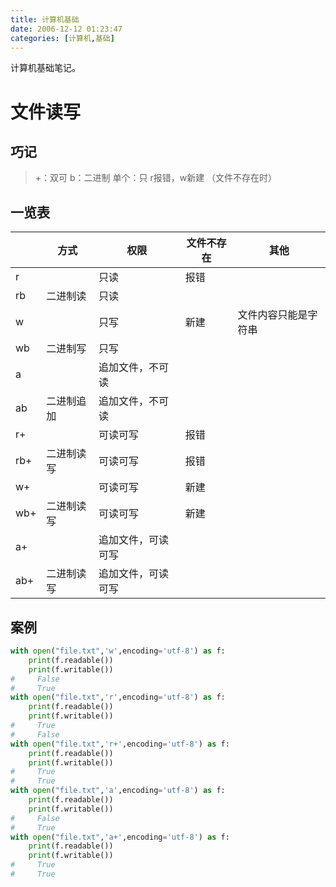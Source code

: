 ```yaml
---
title: 计算机基础
date: 2006-12-12 01:23:47
categories: [计算机,基础]
---
```

计算机基础笔记。
<!-- more -->
# 文件读写
## 巧记

> +：双可
> b：二进制
> 单个：只
> r报错，w新建 （文件不存在时）

## 一览表

|      | 方式       | 权限               | 文件不存在 | 其他                 |
| ---- | ---------- | ------------------ | ---------- | -------------------- |
| r    |            | 只读               | 报错       |                      |
| rb   | 二进制读   | 只读               |            |                      |
| w    |            | 只写               | 新建       | 文件内容只能是字符串 |
| wb   | 二进制写   | 只写               |            |                      |
| a    |            | 追加文件，不可读   |            |                      |
| ab   | 二进制追加 | 追加文件，不可读   |            |                      |
| r+   |            | 可读可写           | 报错       |                      |
| rb+  | 二进制读写 | 可读可写           | 报错       |                      |
| w+   |            | 可读可写           | 新建       |                      |
| wb+  | 二进制读写 | 可读可写           | 新建       |                      |
| a+   |            | 追加文件，可读可写 |            |                      |
| ab+  | 二进制读写 | 追加文件，可读可写 |            |                      |

## 案例

```python
with open("file.txt",'w',encoding='utf-8') as f:
    print(f.readable())
    print(f.writable())
#     False
#     True
with open("file.txt",'r',encoding='utf-8') as f:
    print(f.readable())
    print(f.writable())
#     True
#     False
with open("file.txt",'r+',encoding='utf-8') as f:
    print(f.readable())
    print(f.writable())
#     True
#     True
with open("file.txt",'a',encoding='utf-8') as f:
    print(f.readable())
    print(f.writable())
#     False
#     True
with open("file.txt",'a+',encoding='utf-8') as f:
    print(f.readable())
    print(f.writable())
#     True
#     True
```